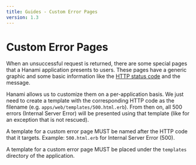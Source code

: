 ```yaml
---
title: Guides - Custom Error Pages
version: 1.3
---
```


# Custom Error Pages

When an unsuccessful request is returned, there are some special pages that a Hanami application presents to users.
These pages have a generic graphic and some basic information like the [HTTP status code](https://en.wikipedia.org/wiki/List_of_HTTP_status_codes) and the message.

Hanami allows us to customize them on a per-application basis.
We just need to create a template with the corresponding HTTP code as the filename (e.g. `apps/web/templates/500.html.erb`).
From then on, all 500 errors (Internal Server Error) will be presented using that template (like for an exception that is not rescued).

<p class="convention">
  A template for a custom error page MUST be named after the HTTP code that it targets.
  Example: <code>500.html.erb</code> for Internal Server Error (500).
</p>

<p class="convention">
  A template for a custom error page MUST be placed under the <code>templates</code> directory of the application.
</p>

